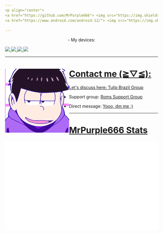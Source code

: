 ```yaml
---
<p align="center">
<a href="https://github.com/MrPurple666"> <img src="https://img.shields.io/badge/-Github-000?style=flat&logo=Github&logoColor=dark" /></a>
<a href="https://www.android.com/android-12/"> <img src="https://img.shields.io/badge/Android%2012.1-3ddc84?style=flat-square&logo=android&logoColor=ffffff" /><a/>

---
```


<p align="center">
- My devices:

<a href="https://github.com/MrPurple666/my-devices-readme/blob/main/Lenovo%20Vibe%20K5%2B%20-%20Readme.md#plus-a6020"> <img src="https://img.shields.io/badge/Lenovo%20Vibe%20K5+%20(a6020)-e60012?style=flat-square&logo=lenovo&logoColor=ffffff"/>
<a href="https://github.com/MrPurple666/my-devices-readme/blob/main/Redmi%20Note%206%20Pro%20-%20Readme.md#redmi-note-6-pro"> <img src="https://img.shields.io/badge/Redmi%20Note 6 %20Pro%20(Tulip)-fd4900?style=flat-square&logo=xiaomi&logoColor=ffffff"/>
<a href="https://github.com/MrPurple666/my-devices-readme/blob/main/Xiaomi%20MI%20A2%20-%20Readme.md#xiaomi-mi-a2"> <img src="https://img.shields.io/badge/Xiaomi%20MI%20A2%20(Jasmine_sprout)-fd4900?style=flat-square&logo=xiaomi&logoColor=ffffff"/>
<a href="https://github.com/MrPurple666/my-devices-readme/blob/main/Redmi%20Note%209S%20-%20Readme.md#redmi-note-9s--9-pro-india--note-10-lite-india"> <img src="https://img.shields.io/badge/Redmi%20Note%209S%20(Curtana)-fd4900?style=flat-square&logo=xiaomi&logoColor=ffffff"/>

---

# Contact me (≧▽≦): <img align="left" width="211" height="211" src="https://raw.githubusercontent.com/MrPurple666/MrPurple666/main/another_osomatsu.gif">


- Let's discuss here: <a href="https://t.me/rn6p_brasil"> Tulip Brazil Group</a>
- Support group: <a href="https://t.me/MrPurple666_chat"> Roms Support Group</a>

- Direct message: <a href="https://t.me/Mr_Purple_666"> Yooo, dm me ;)</a>
---
# [MrPurple666 Stats](https://github.com/MrPurple666)
![](https://github.com/MrPurple666/github-stats/blob/master/generated/overview.svg)
